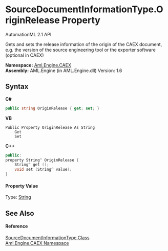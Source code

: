 # SourceDocumentInformationType.OriginRelease Property 
AutomationML 2.1 API 

Gets and sets the release information of the origin of the CAEX document, e.g. the version of the source engineering tool or the exporter software (optional in CAEX)

**Namespace:**&nbsp;<a href="N_Aml_Engine_CAEX">Aml.Engine.CAEX</a><br />**Assembly:**&nbsp;AML.Engine (in AML.Engine.dll) Version: 1.6

## Syntax

**C#**<br />
``` C#
public string OriginRelease { get; set; }
```

**VB**<br />
``` VB
Public Property OriginRelease As String
	Get
	Set
```

**C++**<br />
``` C++
public:
property String^ OriginRelease {
	String^ get ();
	void set (String^ value);
}
```


#### Property Value
Type: <a href="https://docs.microsoft.com/dotnet/api/system.string" target="_parent" rel="noopener noreferrer">String</a>

## See Also


#### Reference
<a href="T_Aml_Engine_CAEX_SourceDocumentInformationType">SourceDocumentInformationType Class</a><br /><a href="N_Aml_Engine_CAEX">Aml.Engine.CAEX Namespace</a><br />